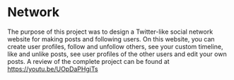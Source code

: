 # Network
The purpose of this project was to design a Twitter-like social network website for making posts and following users. On this website, you can create user profiles, follow and unfollow others, see your custom timeline, like and unlike posts, see user profiles of the other users and edit your own posts. A review of the complete project can be found at https://youtu.be/UOpDaPHgiTs
